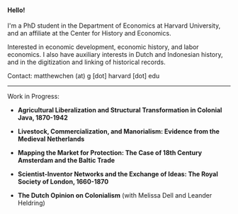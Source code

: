 #### Hello!

I'm a PhD student in the Department of Economics at Harvard University, and an affiliate at the Center for History and Economics.

Interested in economic development, economic history, and labor economics. I also have auxiliary interests in Dutch and Indonesian history, and in the digitization and linking of historical records.

Contact: matthewchen (at) g [dot] harvard [dot] edu 

--------

Work in Progress:

- **Agricultural Liberalization and Structural Transformation in Colonial Java, 1870-1942**

- **Livestock, Commercialization, and Manorialism: Evidence from the Medieval Netherlands**

- **Mapping the Market for Protection: The Case of 18th Century Amsterdam and the Baltic Trade**

- **Scientist-Inventor Networks and the Exchange of Ideas: The Royal Society of London, 1660-1870**

- **The Dutch Opinion on Colonialism** (with Melissa Dell and Leander Heldring) 
